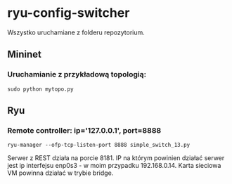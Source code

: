# ryu-config-switcher


Wszystko uruchamiane z folderu repozytorium.


## Mininet

### Uruchamianie z przykładową topologią:


`sudo python mytopo.py`


## Ryu

### Remote controller: ip='127.0.0.1', port=8888


`ryu-manager --ofp-tcp-listen-port 8888 simple_switch_13.py`


Serwer z REST działa na porcie 8181. IP na którym powinien działać serwer jest ip interfejsu enp0s3 - w moim przypadku 192.168.0.14. Karta sieciowa VM powinna działać w trybie bridge.
